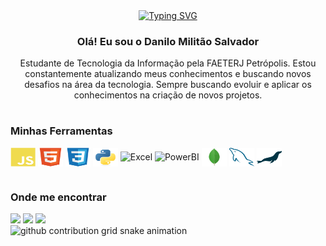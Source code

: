 


<div align="center">
<a href="https://git.io/typing-svg"><img src="https://readme-typing-svg.demolab.com?font=C%C3%B3digo+Fira&size=25&pause=1000&color=1CCD42&width=355&lines=Bem-Vindo+ao+meu+perfil!" alt="Typing SVG" /></a>
</div>

<h3 align="center"> Olá! Eu sou o Danilo Militão Salvador</h3>

<p align="center">Estudante de Tecnologia da Informação pela FAETERJ Petrópolis. Estou constantemente atualizando meus conhecimentos e buscando novos desafios na área da tecnologia. Sempre buscando evoluir e aplicar os conhecimentos na criação de novos projetos. 

#
  
<h3 align="left">Minhas Ferramentas</h3>
<div style="display: inline_block">
  <img align="center" alt="Rafa-Js" height="30" width="40" src="https://raw.githubusercontent.com/devicons/devicon/master/icons/javascript/javascript-plain.svg">
  <img align="center" alt="Rafa-HTML" height="30" width="40" src="https://raw.githubusercontent.com/devicons/devicon/master/icons/html5/html5-original.svg">
  <img align="center" alt="Rafa-CSS" height="30" width="40" src="https://raw.githubusercontent.com/devicons/devicon/master/icons/css3/css3-original.svg">
  <img align="center" alt="Rafa-Python" height="30" width="40" src="https://raw.githubusercontent.com/devicons/devicon/master/icons/python/python-original.svg">
  <img align="center" alt="Excel" height="30" width="40" src="https://upload.wikimedia.org/wikipedia/commons/7/73/Microsoft_Excel_2013-2019_logo.svg">
  <img align="center" alt="PowerBI" height="30" width="40" src="https://upload.wikimedia.org/wikipedia/commons/c/cf/New_Power_BI_Logo.svg">
  <img align="center" alt="MongoDB" height="30" width="40" src="https://raw.githubusercontent.com/devicons/devicon/master/icons/mongodb/mongodb-original.svg">
  <img align="center" alt="MySQL" height="30" width="40" src="https://raw.githubusercontent.com/devicons/devicon/master/icons/mysql/mysql-original.svg">
  <img align="center" alt="MariaDB" height="30" width="40" src="https://raw.githubusercontent.com/devicons/devicon/master/icons/mariadb/mariadb-original.svg">
</div>

#
<h3 align="left">Onde me encontrar</h3>
<div> 
  <a href="https://instagram.com/danilo.mlt" target="_blank"><img src="https://img.shields.io/badge/-Instagram-%23E4405F?style=for-the-badge&logo=instagram&logoColor=white" target="_blank"></a>
  <a href = "mailto:daniloms012@gmail.com"><img src="https://img.shields.io/badge/-Gmail-%23333?style=for-the-badge&logo=gmail&logoColor=white" target="_blank"></a>
  <a href="https://www.linkedin.com/in/danilo-militão-11ba2b337/" target="_blank"><img src="https://img.shields.io/badge/-LinkedIn-%230077B5?style=for-the-badge&logo=linkedin&logoColor=white" target="_blank"></a>   
</div>

<picture>
  <source media="(prefers-color-scheme: dark)" srcset="https://raw.githubusercontent.com/DaniloM-S/DaniloM-S/output/github-contribution-grid-snake-dark.svg">
    <source media="(prefers-color-scheme: light)" srcset="https://raw.githubusercontent.com/DaniloM-S/DaniloM-S/output/github-contribution-grid-snake.svg">
    <img alt="github contribution grid snake animation" src="https://raw.githubusercontent.com/DaniloM-S/output/github-contribution-grid-snake.svg">
</picture>
<br><br>
  
